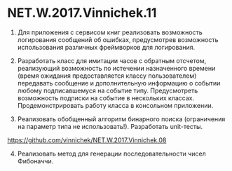 # NET.W.2017.Vinnichek.11

1. Для приложения с сервисом книг реализовать возможность логирования сообщений об ошибках, 
предусмотрев возможность использования различных фреймворков для логирования.

2. Разработать класс для имитации часов с обратным отсчетом, реализующий возможность по истечении 
назначенного времени (время ожидания предоставляется классу пользователем) передавать сообщение 
и дополнительную информацию о событии любому подписавшемуся на событие типу. 
Предусмотреть возможность подписки на событие в нескольких классах. 
Продемонстрировать работу класса в консольном приложении.

3. Реализовать обобщенный алгоритм бинарного поиска (ограничения на параметр типа не использовать!). 
Разработать unit-тесты.

https://github.com/vinnichek/NET.W.2017.Vinnichek.08

4. Реализовать метод для генерации  последовательности чисел Фибоначчи.
